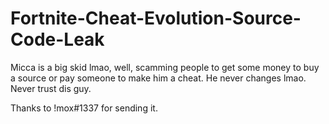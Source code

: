 # Fortnite-Cheat-Evolution-Source-Code-Leak
Micca is a big skid lmao, well, scamming people to get some money to buy a source or pay someone to make him a cheat. He never changes lmao.
Never trust dis guy.

Thanks to !mox#1337 for sending it.
